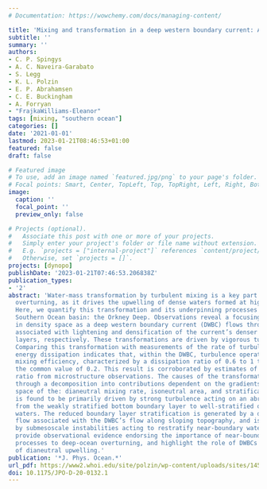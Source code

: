 ```yaml
---
# Documentation: https://wowchemy.com/docs/managing-content/

title: 'Mixing and transformation in a deep western boundary current: A case study'
subtitle: ''
summary: ''
authors:
- C. P. Spingys
- A. C. Naveira-Garabato
- S. Legg
- K. L. Polzin
- E. P. Abrahamsen
- C. E. Buckingham
- A. Forryan
- "FrajkaWilliams-Eleanor"
tags: [mixing, "southern ocean"]
categories: []
date: '2021-01-01'
lastmod: 2023-01-21T08:46:53+01:00
featured: false
draft: false

# Featured image
# To use, add an image named `featured.jpg/png` to your page's folder.
# Focal points: Smart, Center, TopLeft, Top, TopRight, Left, Right, BottomLeft, Bottom, BottomRight.
image:
  caption: ''
  focal_point: ''
  preview_only: false

# Projects (optional).
#   Associate this post with one or more of your projects.
#   Simply enter your project's folder or file name without extension.
#   E.g. `projects = ["internal-project"]` references `content/project/deep-learning/index.md`.
#   Otherwise, set `projects = []`.
projects: [dynopo]
publishDate: '2023-01-21T07:46:53.206838Z'
publication_types:
- '2'
abstract: 'Water-mass transformation by turbulent mixing is a key part of the deep-ocean
  overturning, as it drives the upwelling of dense waters formed at high latitudes.
  Here, we quantify this transformation and its underpinning processes in a small
  Southern Ocean basin: the Orkney Deep. Observations reveal a focusing of the transport
  in density space as a deep western boundary current (DWBC) flows through the region,
  associated with lightening and densification of the current’s denser and lighter
  layers, respectively. These transformations are driven by vigorous turbulent mixing.
  Comparing this transformation with measurements of the rate of turbulent kinetic
  energy dissipation indicates that, within the DWBC, turbulence operates with a high
  mixing efficiency, characterized by a dissipation ratio of 0.6 to 1 that exceeds
  the common value of 0.2. This result is corroborated by estimates of the dissipation
  ratio from microstructure observations. The causes of the transformation are unraveled
  through a decomposition into contributions dependent on the gradients in density
  space of the: dianeutral mixing rate, isoneutral area, and stratification. The transformation
  is found to be primarily driven by strong turbulence acting on an abrupt transition
  from the weakly stratified bottom boundary layer to well-stratified off-boundary
  waters. The reduced boundary layer stratification is generated by a downslope Ekman
  flow associated with the DWBC’s flow along sloping topography, and is further regulated
  by submesoscale instabilities acting to restratify near-boundary waters. Our results
  provide observational evidence endorsing the importance of near-boundary mixing
  processes to deep-ocean overturning, and highlight the role of DWBCs as hot spots
  of dianeutral upwelling.'
publication: '*J. Phys. Ocean.*'
url_pdf: https://www2.whoi.edu/site/polzin/wp-content/uploads/sites/145/2022/03/spingys2021mixing.pdf
doi: 10.1175/JPO-D-20-0132.1
---
```


